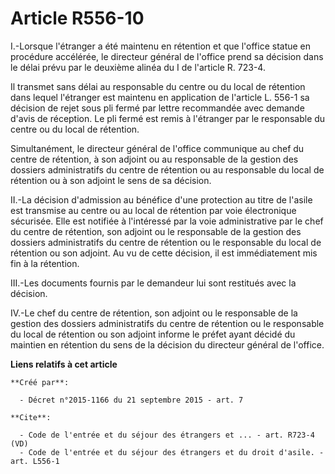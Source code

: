 # Article R556-10

I.-Lorsque l'étranger a été maintenu en rétention et que l'office statue en procédure accélérée, le directeur général de
l'office prend sa décision dans le délai prévu par le deuxième alinéa du I de l'article R. 723-4. 

Il transmet sans délai au responsable du centre ou du local de rétention dans lequel l'étranger est maintenu en application
de l'article L. 556-1 sa décision de rejet sous pli fermé par lettre recommandée avec demande d'avis de réception. Le pli
fermé est remis à l'étranger par le responsable du centre ou du local de rétention. 

Simultanément, le directeur général de l'office communique au chef du centre de rétention, à son adjoint ou au responsable de
la gestion des dossiers administratifs du centre de rétention ou au responsable du local de rétention ou à son adjoint le
sens de sa décision. 

II.-La décision d'admission au bénéfice d'une protection au titre de l'asile est transmise au centre ou au local de rétention
par voie électronique sécurisée. Elle est notifiée à l'intéressé par la voie administrative par le chef du centre de
rétention, son adjoint ou le responsable de la gestion des dossiers administratifs du centre de rétention ou le responsable
du local de rétention ou son adjoint. Au vu de cette décision, il est immédiatement mis fin à la rétention. 

III.-Les documents fournis par le demandeur lui sont restitués avec la décision. 

IV.-Le chef du centre de rétention, son adjoint ou le responsable de la gestion des dossiers administratifs du centre de
rétention ou le responsable du local de rétention ou son adjoint informe le préfet ayant décidé du maintien en rétention du
sens de la décision du directeur général de l'office.

**Liens relatifs à cet article**

	**Créé par**:

	  - Décret n°2015-1166 du 21 septembre 2015 - art. 7

	**Cite**:

	  - Code de l'entrée et du séjour des étrangers et ... - art. R723-4 (VD)
	  - Code de l'entrée et du séjour des étrangers et du droit d'asile. - art. L556-1

